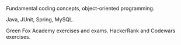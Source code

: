 Fundamental coding concepts, object-oriented programming.

Java, JUnit, Spring, MySQL.

Green Fox Academy exercises and exams. HackerRank and Codewars exercises.
